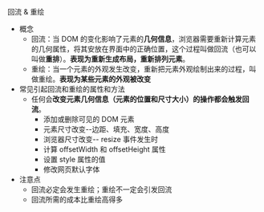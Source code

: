 回流 & 重绘
- 概念
    - 回流：当 DOM 的变化影响了元素的**几何信息**，浏览器需要重新计算元素的几何属性，将其安放在界面中的正确位置，这个过程叫做回流（也可以叫做**重排**）。**表现为重新生成布局，重新排列元素**。
    - 重绘：当一个元素的外观发生改变，重新把元素外观绘制出来的过程，叫做重绘。**表现为某些元素的外观被改变**
- 常见引起回流和重绘的属性和方法
    - 任何会**改变元素几何信息（元素的位置和尺寸大小）的操作都会触发回流**。
        - 添加或删除可见的 DOM 元素
        - 元素尺寸改变--边距、填充、宽度、高度
        - 浏览器尺寸改变-- resize 事件发生时
        - 计算 offsetWidth 和 offsetHeight 属性
        - 设置 style 属性的值
        - 修改网页默认字体
- 注意点
    - 回流必定会发生重绘；重绘不一定会引发回流
    - 回流所需的成本比重绘高得多